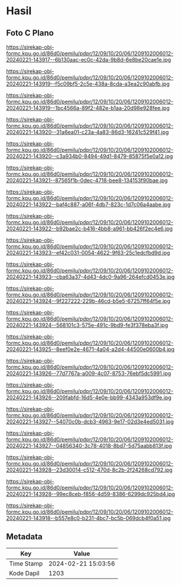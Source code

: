 # Hasil

## Foto C Plano

https://sirekap-obj-formc.kpu.go.id/86d0/pemilu/pdpr/12/09/10/20/06/1209102006012-20240221-143917--6b130aac-ec0c-42da-9b8d-6e8be20cae1e.jpg

https://sirekap-obj-formc.kpu.go.id/86d0/pemilu/pdpr/12/09/10/20/06/1209102006012-20240221-143919--f5c09bf5-2c5e-438a-8cda-a3ea2c90abfb.jpg

https://sirekap-obj-formc.kpu.go.id/86d0/pemilu/pdpr/12/09/10/20/06/1209102006012-20240221-143919--1bc4566a-89f2-482e-b1aa-20d98e928fee.jpg

https://sirekap-obj-formc.kpu.go.id/86d0/pemilu/pdpr/12/09/10/20/06/1209102006012-20240221-143920--31a6ea01-c23a-4a83-86d3-16241c529f41.jpg

https://sirekap-obj-formc.kpu.go.id/86d0/pemilu/pdpr/12/09/10/20/06/1209102006012-20240221-143920--c3a934b0-8494-49d1-8479-85875f5e0a12.jpg

https://sirekap-obj-formc.kpu.go.id/86d0/pemilu/pdpr/12/09/10/20/06/1209102006012-20240221-143921--87565f1b-0dec-4718-bee8-134153f90bae.jpg

https://sirekap-obj-formc.kpu.go.id/86d0/pemilu/pdpr/12/09/10/20/06/1209102006012-20240221-143922--baf4c887-a06f-4db7-823c-1d7c06a4aabe.jpg

https://sirekap-obj-formc.kpu.go.id/86d0/pemilu/pdpr/12/09/10/20/06/1209102006012-20240221-143922--b92bae2c-b416-4bb8-a961-bb426f2ec4e6.jpg

https://sirekap-obj-formc.kpu.go.id/86d0/pemilu/pdpr/12/09/10/20/06/1209102006012-20240221-143923--ef42c031-0054-4622-9f63-25c1edcfbd9d.jpg

https://sirekap-obj-formc.kpu.go.id/86d0/pemilu/pdpr/12/09/10/20/06/1209102006012-20240221-143923--cba63a37-4d43-4dc0-9a96-264efcd0453e.jpg

https://sirekap-obj-formc.kpu.go.id/86d0/pemilu/pdpr/12/09/10/20/06/1209102006012-20240221-143924--9f227222-229b-46cd-b5e5-67257ff64f5e.jpg

https://sirekap-obj-formc.kpu.go.id/86d0/pemilu/pdpr/12/09/10/20/06/1209102006012-20240221-143924--568101c3-575e-491c-9bd9-fe3f378eba3f.jpg

https://sirekap-obj-formc.kpu.go.id/86d0/pemilu/pdpr/12/09/10/20/06/1209102006012-20240221-143925--8eef0e2e-4671-4a04-a2d4-44500e0600b4.jpg

https://sirekap-obj-formc.kpu.go.id/86d0/pemilu/pdpr/12/09/10/20/06/1209102006012-20240221-143926--77d7767a-a009-4c07-8753-76ebf5dc5991.jpg

https://sirekap-obj-formc.kpu.go.id/86d0/pemilu/pdpr/12/09/10/20/06/1209102006012-20240221-143926--209fabfd-16d5-4e0e-bb99-4343a953df9e.jpg

https://sirekap-obj-formc.kpu.go.id/86d0/pemilu/pdpr/12/09/10/20/06/1209102006012-20240221-143927--54070c0b-dcb3-4963-9e17-02d3e4ed5031.jpg

https://sirekap-obj-formc.kpu.go.id/86d0/pemilu/pdpr/12/09/10/20/06/1209102006012-20240221-143927--04856340-3c78-4018-8bd7-5d75aabb813f.jpg

https://sirekap-obj-formc.kpu.go.id/86d0/pemilu/pdpr/12/09/10/20/06/1209102006012-20240221-143928--23d30014-c512-470d-8c2b-2f24268cd792.jpg

https://sirekap-obj-formc.kpu.go.id/86d0/pemilu/pdpr/12/09/10/20/06/1209102006012-20240221-143928--99ec8ceb-f856-4d59-8386-6299dc925bd4.jpg

https://sirekap-obj-formc.kpu.go.id/86d0/pemilu/pdpr/12/09/10/20/06/1209102006012-20240221-143918--b557e8c0-b231-4bc7-bc5b-069dcb4f0a51.jpg


## Metadata

| Key        | Value               |
| ---------- | ------------------- |
| Time Stamp | 2024-02-21 15:03:56 |
| Kode Dapil | 1203                |



